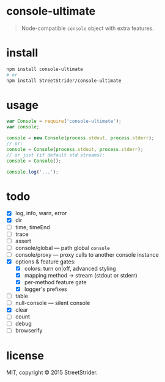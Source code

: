 # console-ultimate

> Node-compatible `console` object with extra features.

# install
```sh
npm install console-ultimate
# or
npm install StreetStrider/console-ultimate
```

# usage
```javascript
var Console = require('console-ultimate');
var console;

console = new Console(process.stdout, process.stderr);
// or:
console = Console(process.stdout, process.stderr);
// or just (if default std streams):
console = Console();

console.log('...');
```

# todo

* [x] log, info, warn, error
* [x] dir
* [ ] time, timeEnd
* [ ] trace
* [ ] assert
* [ ] console/global — path global `console`
* [ ] console/proxy — proxy calls to another console instance
* [x] options & feature gates:
  * [x] colors: turn on|off, advanced styling
  * [x] mapping method → stream (stdout or stderr)
  * [x] per-method feature gate
  * [x] logger's prefixes
* [ ] table
* [ ] null-console — silent console
* [x] clear
* [ ] count
* [ ] debug
* [ ] browserify

# license
MIT, copyright © 2015 StreetStrider.
